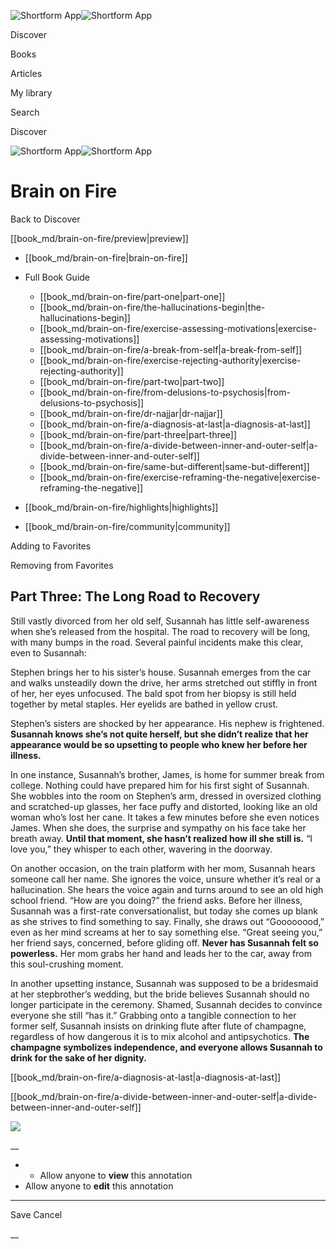 ![Shortform App](/img/logo.36a2399e.svg)![Shortform App](/img/logo-dark.70c1b072.svg)

Discover

Books

Articles

My library

Search

Discover

![Shortform App](/img/logo.36a2399e.svg)![Shortform App](/img/logo-dark.70c1b072.svg)

# Brain on Fire

Back to Discover

[[book_md/brain-on-fire/preview|preview]]

  * [[book_md/brain-on-fire|brain-on-fire]]
  * Full Book Guide

    * [[book_md/brain-on-fire/part-one|part-one]]
    * [[book_md/brain-on-fire/the-hallucinations-begin|the-hallucinations-begin]]
    * [[book_md/brain-on-fire/exercise-assessing-motivations|exercise-assessing-motivations]]
    * [[book_md/brain-on-fire/a-break-from-self|a-break-from-self]]
    * [[book_md/brain-on-fire/exercise-rejecting-authority|exercise-rejecting-authority]]
    * [[book_md/brain-on-fire/part-two|part-two]]
    * [[book_md/brain-on-fire/from-delusions-to-psychosis|from-delusions-to-psychosis]]
    * [[book_md/brain-on-fire/dr-najjar|dr-najjar]]
    * [[book_md/brain-on-fire/a-diagnosis-at-last|a-diagnosis-at-last]]
    * [[book_md/brain-on-fire/part-three|part-three]]
    * [[book_md/brain-on-fire/a-divide-between-inner-and-outer-self|a-divide-between-inner-and-outer-self]]
    * [[book_md/brain-on-fire/same-but-different|same-but-different]]
    * [[book_md/brain-on-fire/exercise-reframing-the-negative|exercise-reframing-the-negative]]
  * [[book_md/brain-on-fire/highlights|highlights]]
  * [[book_md/brain-on-fire/community|community]]



Adding to Favorites 

Removing from Favorites 

## Part Three: The Long Road to Recovery

Still vastly divorced from her old self, Susannah has little self-awareness when she’s released from the hospital. The road to recovery will be long, with many bumps in the road. Several painful incidents make this clear, even to Susannah:

Stephen brings her to his sister’s house. Susannah emerges from the car and walks unsteadily down the drive, her arms stretched out stiffly in front of her, her eyes unfocused. The bald spot from her biopsy is still held together by metal staples. Her eyelids are bathed in yellow crust.

Stephen’s sisters are shocked by her appearance. His nephew is frightened. **Susannah knows she’s not quite herself, but she didn’t realize that her appearance would be so upsetting to people who knew her before her illness.**

In one instance, Susannah’s brother, James, is home for summer break from college. Nothing could have prepared him for his first sight of Susannah. She wobbles into the room on Stephen’s arm, dressed in oversized clothing and scratched-up glasses, her face puffy and distorted, looking like an old woman who’s lost her cane. It takes a few minutes before she even notices James. When she does, the surprise and sympathy on his face take her breath away. **Until that moment, she hasn’t realized how ill she still is.** “I love you,” they whisper to each other, wavering in the doorway.

On another occasion, on the train platform with her mom, Susannah hears someone call her name. She ignores the voice, unsure whether it’s real or a hallucination. She hears the voice again and turns around to see an old high school friend. “How are you doing?” the friend asks. Before her illness, Susannah was a first-rate conversationalist, but today she comes up blank as she strives to find something to say. Finally, she draws out “Goooooood,” even as her mind screams at her to say something else. “Great seeing you,” her friend says, concerned, before gliding off. **Never has Susannah felt so powerless.** Her mom grabs her hand and leads her to the car, away from this soul-crushing moment.

In another upsetting instance, Susannah was supposed to be a bridesmaid at her stepbrother’s wedding, but the bride believes Susannah should no longer participate in the ceremony. Shamed, Susannah decides to convince everyone she still “has it.” Grabbing onto a tangible connection to her former self, Susannah insists on drinking flute after flute of champagne, regardless of how dangerous it is to mix alcohol and antipsychotics. **The champagne symbolizes independence, and everyone allows Susannah to drink for the sake of her dignity.**

[[book_md/brain-on-fire/a-diagnosis-at-last|a-diagnosis-at-last]]

[[book_md/brain-on-fire/a-divide-between-inner-and-outer-self|a-divide-between-inner-and-outer-self]]

![](https://bat.bing.com/action/0?ti=56018282&Ver=2&mid=c9556cb3-2f28-4266-9dc8-a14d1d7bef2b&sid=49fff5b0636c11eeb9c611038afc8668&vid=4a005010636c11ee80c703d4c4a7acd5&vids=0&msclkid=N&pi=0&lg=en-US&sw=800&sh=600&sc=24&nwd=1&tl=Shortform%20%7C%20Book&p=https%3A%2F%2Fwww.shortform.com%2Fapp%2Fbook%2Fbrain-on-fire%2Fpart-three&r=&lt=374&evt=pageLoad&sv=1&rn=3572)

__

  *   * Allow anyone to **view** this annotation
  * Allow anyone to **edit** this annotation



* * *

Save Cancel

__




